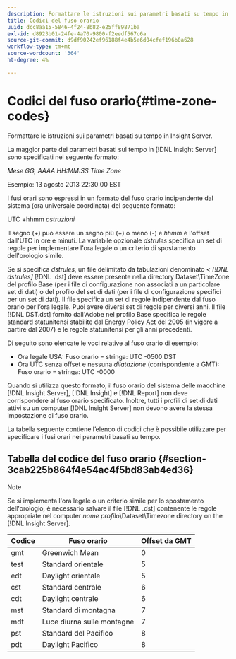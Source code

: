 ```yaml
---
description: Formattare le istruzioni sui parametri basati su tempo in Insight Server.
title: Codici del fuso orario
uuid: dcc8aa15-5846-4f24-8b82-e25ff89871ba
exl-id: d8923b01-24fe-4a70-9800-f2eedf567c6a
source-git-commit: d9df90242ef96188f4e4b5e6d04cfef196b0a628
workflow-type: tm+mt
source-wordcount: '364'
ht-degree: 4%

---
```


# Codici del fuso orario{#time-zone-codes}

Formattare le istruzioni sui parametri basati su tempo in Insight Server.

La maggior parte dei parametri basati sul tempo in [!DNL Insight Server] sono specificati nel seguente formato:

*Mese GG, AAAA HH:MM:SS Time Zone*

Esempio: 13 agosto 2013 22:30:00 EST

I fusi orari sono espressi in un formato del fuso orario indipendente dal sistema (ora universale coordinata) del seguente formato:

UTC +hhmm *ostruzioni*

Il segno (+) può essere un segno più (+) o meno (-) e *hhmm* è l&#39;offset dall&#39;UTC in ore e minuti. La variabile opzionale *dstrules* specifica un set di regole per implementare l&#39;ora legale o un criterio di spostamento dell&#39;orologio simile.

Se si specifica *dstrules*, un file delimitato da tabulazioni denominato *&lt; [!DNL dstrules]* [!DNL .dst] deve essere presente nella directory Dataset\TimeZone del profilo Base (per i file di configurazione non associati a un particolare set di dati) o del profilo del set di dati (per i file di configurazione specifici per un set di dati). Il file specifica un set di regole indipendente dal fuso orario per l’ora legale. Puoi avere diversi set di regole per diversi anni. Il file [!DNL DST.dst] fornito dall&#39;Adobe nel profilo Base specifica le regole standard statunitensi stabilite dal Energy Policy Act del 2005 (in vigore a partire dal 2007) e le regole statunitensi per gli anni precedenti.

Di seguito sono elencate le voci relative al fuso orario di esempio:

* Ora legale USA: Fuso orario = stringa: UTC -0500 DST
* Ora UTC senza offset e nessuna *dilatazione* (corrispondente a GMT): Fuso orario = stringa: UTC -0000

Quando si utilizza questo formato, il fuso orario del sistema delle macchine [!DNL Insight Server], [!DNL Insight] e [!DNL Report] non deve corrispondere al fuso orario specificato. Inoltre, tutti i profili di set di dati attivi su un computer [!DNL Insight Server] non devono avere la stessa impostazione di fuso orario.

La tabella seguente contiene l’elenco di codici che è possibile utilizzare per specificare i fusi orari nei parametri basati su tempo.

## Tabella del codice del fuso orario {#section-3cab225b864f4e54ac4f5bd83ab4ed36}

>[!NOTE]
>
>Se si implementa l&#39;ora legale o un criterio simile per lo spostamento dell&#39;orologio, è necessario salvare il file [!DNL .dst] contenente le regole appropriate nel computer *nome profilo*\Dataset\Timezone directory on the [!DNL Insight Server].

| Codice | Fuso orario | Offset da GMT |
|---|---|---|
| gmt | Greenwich Mean | 0 |
| test | Standard orientale | 5 |
| edt | Daylight orientale | 5 |
| cst | Standard centrale | 6 |
| cdt | Daylight centrale | 6 |
| mst | Standard di montagna | 7 |
| mdt | Luce diurna sulle montagne | 7 |
| pst | Standard del Pacifico | 8 |
| pdt | Daylight Pacifico | 8 |
